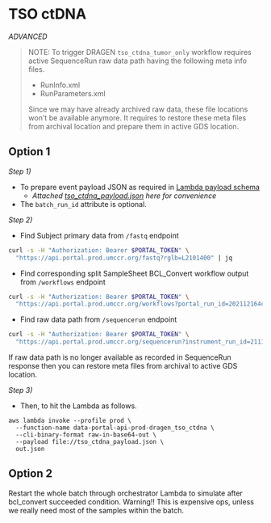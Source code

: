 # TSO ctDNA

_ADVANCED_

> NOTE: To trigger DRAGEN `tso_ctdna_tumor_only` workflow requires active SequenceRun raw data path having the following meta info files.
> - RunInfo.xml
> - RunParameters.xml
> 
> Since we may have already archived raw data, these file locations won't be available anymore. It requires to restore these meta files from archival location and prepare them in active GDS location.


## Option 1

_Step 1)_
- To prepare event payload JSON as required in [Lambda payload schema](https://github.com/umccr/data-portal-apis/blob/dev/data_processors/pipeline/lambdas/dragen_tso_ctdna.py#L75-L114)
  - _Attached [tso_ctdna_payload.json](tso_ctdna_payload.json) here for convenience_
- The `batch_run_id` attribute is optional.


_Step 2)_
- Find Subject primary data from `/fastq` endpoint
```bash
curl -s -H "Authorization: Bearer $PORTAL_TOKEN" \
  "https://api.portal.prod.umccr.org/fastq?rglb=L2101400" | jq
```

- Find corresponding split SampleSheet BCL_Convert workflow output from `/workflows` endpoint
```bash
curl -s -H "Authorization: Bearer $PORTAL_TOKEN" \
  "https://api.portal.prod.umccr.org/workflows?portal_run_id=202112164c162d5f" | jq
```

- Find raw data path from `/sequencerun` endpoint
```bash
curl -s -H "Authorization: Bearer $PORTAL_TOKEN" \
  "https://api.portal.prod.umccr.org/sequencerun?instrument_run_id=211118_A01052_0064_BH372GDMXY&status=PendingAnalysis" | jq
```

If raw data path is no longer available as recorded in SequenceRun response then you can restore meta files from archival to active GDS location. 


_Step 3)_
- Then, to hit the Lambda as follows.

```
aws lambda invoke --profile prod \
  --function-name data-portal-api-prod-dragen_tso_ctdna \
  --cli-binary-format raw-in-base64-out \
  --payload file://tso_ctdna_payload.json \
  out.json
```


## Option 2

Restart the whole batch through orchestrator Lambda to simulate after bcl_convert succeeded condition. Warning!! This is expensive ops, unless we really need most of the samples within the batch.
